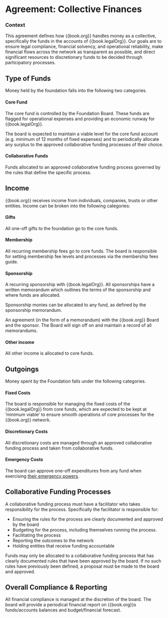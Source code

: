 # Agreement: Collective Finances

### Context

This agreement defines how {{book.org}} handles money as a collective, specifically the funds in the accounts of {{book.legalOrg}}. Our goals are to ensure legal compliance, financial solvency, and operational reliability, make financial flows across the network as transparent as possible, and direct significant resources to discretionary funds to be decided through participatory processes.

## Type of Funds

Money held by the foundation falls into the following two categories.

#### Core Fund

The core fund is controlled by the Foundation Board. These funds are flagged for operational expenses and providing an economic runway for {{book.legalOrg}}.

The board is expected to maintain a viable level for the core fund account (e.g. minimum of 12 months of fixed expenses) and to periodically allocate any surplus to the approved collaborative funding processes of their choice.

#### Collaborative Funds

Funds allocated to an approved collaborative funding process governed by the rules that define the specific process.

## Income

{{book.org}} receives income from individuals, companies, trusts or other entities. Income can be broken into the following categories:

#### Gifts

All one-off gifts to the foundation go to the core funds.

#### Membership

All recurring membership fees go to core funds. The board is responsible for setting membership fee levels and processes via the membership fees guide.

#### Sponsorship

A recurring sponsorship with {{book.legalOrg}}. All sponsorships have a written memorandum which outlines the terms of the sponsorship and where funds are allocated.

Sponsorship monies can be allocated to any fund, as defined by the sponsorship memorandum.

An agreement (in the form of a memorandum) with the {{book.org}} Board and the sponsor. The Board will sign off on and maintain a record of all memorandums.

#### Other income

All other income is allocated to core funds.

## Outgoings

Money spent by the Foundation falls under the following categories.

#### Fixed Costs

The board is responsible for managing the fixed costs of the {{book.legalOrg}} from core funds, which are expected to be kept at ‘minimum viable’ to ensure smooth operations of core processes for the {{book.org}} network.

#### Discretionary Costs

All discretionary costs are managed through an approved collaborative funding process and taken from collaborative funds.

#### Emergency Costs

The board can approve one-off expenditures from any fund when exercising [their emergency powers](/agreements/board.html#emergency-powers).

## Collaborative Funding Processes

A collaborative funding process must have a facilitator who takes responsibility for the process. Specifically the facilitator is responsible for:

-   Ensuring the rules for the process are clearly documented and approved by the board
-   Budgeting for the process, including themselves running the process.
-   Facilitating the process
-   Reporting the outcomes to the network
-   Holding entities that receive funding accountable

Funds may only be allocated to a collaborative funding process that has clearly documented rules that have been approved by the board. If no such rules have previously been defined, a proposal must be made to the board and approved.

## Overall Compliance & Reporting

All financial compliance is managed at the discretion of the board. The board will provide a periodical financial report on {{book.org}}s funds/accounts balances and budget/financial forecast.
